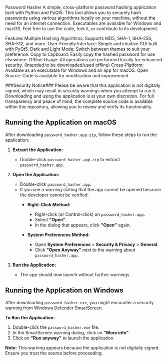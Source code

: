 Password Hasher
A simple, cross-platform password hashing application built with Python and PyQt5. This tool allows you to securely hash passwords using various algorithms locally on your machine, without the need for an internet connection. Executables are available for Windows and macOS. Feel free to use the code, fork it, or contribute to its development.

Features
Multiple Hashing Algorithms: Supports MD5, SHA-1, SHA-256, SHA-512, and more.
User-Friendly Interface: Simple and intuitive GUI built with PyQt5.
Dark and Light Mode: Switch between themes to suit your preference.
Copy to Clipboard: Easily copy the hashed password for use elsewhere.
Offline Usage: All operations are performed locally for enhanced security. (Intended to be downloaded/used offline)
Cross-Platform: Available as an executable for Windows and an app for macOS.
Open Source: Code is available for modification and improvement.

###Security Notice###
Please be aware that this application is not digitally signed, which may result in security warnings when you attempt to run it. Downloading and using the application is at your own discretion. For full transparency and peace of mind, the complete source code is available within this repository, allowing you to review and verify its functionality.

## Running the Application on macOS

After downloading `password_hasher.app.zip`, follow these steps to run the application:

1. **Extract the Application:**
   - Double-click `password_hasher.app.zip` to extract `password_hasher.app`.

2. **Open the Application:**
   - Double-click `password_hasher.app`.
   - If you see a warning stating that the app cannot be opened because the developer cannot be verified:
     - **Right-Click Method:**
       - Right-click (or Control-click) on `password_hasher.app`.
       - Select **"Open"**.
       - In the dialog that appears, click **"Open"** again.
   
     - **System Preferences Method:**
       - Open **System Preferences** > **Security & Privacy** > **General**.
       - Click **"Open Anyway"** next to the warning about `password_hasher.app`.

3. **Run the Application:**
   - The app should now launch without further warnings.




## Running the Application on Windows

After downloading `password_hasher.exe`, you might encounter a security warning from Windows Defender SmartScreen.

**To Run the Application:**

1. Double-click the `password_hasher.exe` file.
2. In the SmartScreen warning dialog, click on **"More info"**.
3. Click on **"Run anyway"** to launch the application.

**Note:** This warning appears because the application is not digitally signed. Ensure you trust the source before proceeding.
